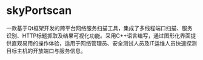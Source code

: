 # skyPortscan
一款基于Qt框架开发的跨平台网络服务扫描工具，集成了多线程端口扫描、服务识别、HTTP标题抓取及结果可视化功能。采用C++语言编写，通过图形化界面提供直观易用的操作体验，适用于网络管理员、安全测试人员及IT运维人员快速探测目标主机的开放端口与服务信息。
